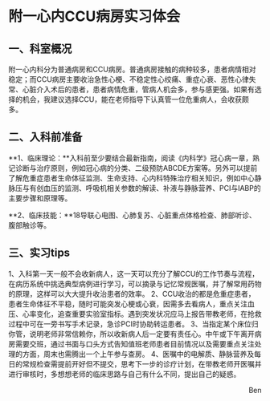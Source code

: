 # 附一心内CCU病房实习体会

## 一、科室概况

附一心内科分为普通病房和CCU病房。普通病房接触的病种较多，患者病情相对稳定；而CCU病房主要收治急性心梗、不稳定性心绞痛、重症心衰、恶性心律失常、心脏介入术后的患者，患者病情危重，管病人机会多，参与感更强。如果有选择的机会，我建议选择CCU，能在老师指导下认真管一位危重病人，会收获颇多。

## 二、入科前准备

**1、临床理论：**入科前至少要结合最新指南，阅读《内科学》冠心病一章，熟记诊断与治疗原则，例如冠心病的分类、二级预防ABCDE方案等。另外可以提前了解危重症患者生命体征监测、生命支持、心内科特殊治疗相关知识，例如中心静脉压与有创血压的监测、呼吸机相关参数的解读、补液与静脉营养、PCI与IABP的主要步骤和原理等。

**2、临床技能：**18导联心电图、心肺复苏、心脏重点体格检查、肺部听诊、腹部触诊等。

## 三、实习tips

1、入科第一天一般不会收新病人，这一天可以充分了解CCU的工作节奏与流程，在病历系统中挑选典型病例进行学习，可以摘录与记忆常规医嘱，并了解常用药物的原理，这样可以大大提升收治患者的效率。
2、CCU收治的都是危重症患者，患者生命体征不平稳，随时可能突发心梗或心衰，因需多去看病人，重点关注血压、心率变化，追查重要实验室指标。遇到突发状况应马上报告带教老师，在抢救过程中可在一旁书写手术记录，急诊PCI时协助转运患者。
3、当指定某个床位归你管，说明老师非常信赖你，所以收新病人后一定要有责任心。中午或下午离开病房需要交班，通过书面与口头方式告知值班老师患者目前情况以及需要重点关注处理的方面，周末也需腾出一个上午参与查房。
4、医嘱中的电解质、静脉营养及每日的常规检查需提前开好但不提交，思考下一步的诊疗计划，在带教老师开医嘱并进行审核时，多想想老师的临床思路与自己有什么不同，提出自己的疑惑。

<p align="right">Ben</p>